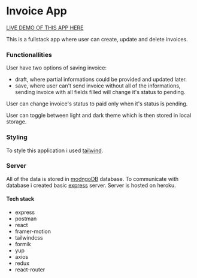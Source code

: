 # Invoice App

[LIVE DEMO OF THIS APP HERE](https://invoice-app-demo.netlify.app/#/)

This is a fullstack app where user can create, update and delete invoices. 

### Functionallities

User have two options of saving invoice:
- draft, where partial informations could be provided and updated later.
- save, where user can't send invoice without all of the informations, sending invoice with all fields filled will change it's status to pending.

User can change invoice's status to paid only when it's status is pending.

User can toggle between light and dark theme which is then stored in local storage.

### Styling

To style this application i used [tailwind](https://tailwindcss.com/).

### Server

All of the data is stored in [modngoDB](https://www.mongodb.com/) database. 
To communicate with database i created basic [express](http://expressjs.com/) server.
Server is hosted on heroku.

#### Tech stack

- express
- postman
- react
- framer-motion
- tailwindcss
- formik
- yup
- axios
- redux
- react-router

